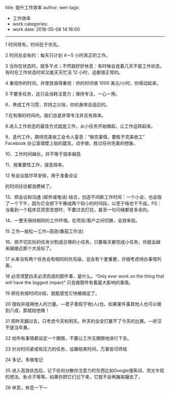 title: 提升工作效率
author: wen
tags:
  - 工作效率
  - work
categories:
  - work
date: 2018-05-08 14:16:00
---
1 时间常有，时间在于优先。

2 时间总会有的：每天只计划 4～5 小时真正的工作。

3 当你在状态时，就多干点；不然就好好休息：有时候会连着几天不是工作状态，有时在工作状态时却又能天天忙活 12 小时，这都很正常的。

4 重视你的时间，并使其值得重视：你的时间值 1000 美元/小时，你得动起来。

5 不要多任务，这只会消耗注意力；保持专注，一心一用。

6、养成工作习惯，并持之以恒，你的身体会适应的。

7.在有限的时间内，我们总是非常专注并且有效率。

8.进入工作状态的最佳方式就是工作，从小任务开始做起，让工作运转起来。

9、迭代工作，期待完美收工会令人窒息：“做完事情，要胜于完美收工” Facebook 办公室墙壁上贴的箴言。动手做，胜过任何完美的想象。

10、工作时间越长，并不等于效率越高

11、按重要性工作，提高效率。

12 有会议就尽早安排，用于准备会议

的时间往往都浪费掉了。

13、把会议和沟通 (邮件或电话) 结合，创造不间断工作时间：一个小会，也会毁了一个下午，因为它会把下午撕成两个较小的时间段，以至于啥也干不成。PS：当看到一个程序员冥思苦想时，不要过去打扰，甚至一句问候都是多余的。

14、一整天保持相同的工作环境。在项目/客户之间切换，会效率低。

15 工作—放松—工作=高效(番茄工作法)

16、把不切实际的任务分割成合理的小任务，只要每天都完成小任务，你就会越来越接近那个大目标了。

17 从来没有两个任务会有相同的优先级，总会有个更重要，仔细考虑待办事情列表。

18 必须清楚白天必须完成的那件事，是什么。“Only ever work on the thing that will have the biggest impact” 只去做那件有着最大影响的事情。

19 把任务按时间分段，就能感觉它快被搞定了。

20 授权并擅用他人的力量。—君子善假于物(人)也，如果某件事其他人也可以做到八成，那就给他做！

21 把昨天翻过去，只考虑今天和明天。昨天的全垒打赢不了今天的比赛。—好汉不提当年勇。

22 给所有事情都设定一个期限。不要让工作无期限地进行下去。

23 针对时间紧或有压力的任务，设置结束时间，万事皆可终结

24 多记，多做笔记

25 进入高效状态后，记下任何分散你注意力的东西比如Google搜索词、灵光乍现的想法、新点子等等。如果你把它们记下来，它就不会再蹦来蹦去了。

26 休息，休息一下～